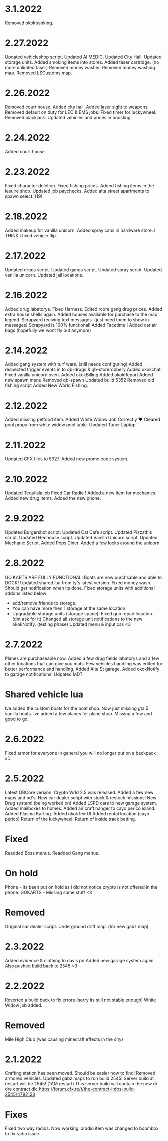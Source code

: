 # 3.1.2022
Removed okokbanking.

# 2.27.2022
Updated vehicleshop script.
Updated AI MEDIC.
Updated City Hall.
Updated storage units.
Added smoking items into stores.
Added taser cartridge. (no more unlimted taser)
Removed money washer.
Removed money washing map.
Removed LSCustoms map.

# 2.26.2022
Removed court house.
Added city hall.
Added laser sight to weapons.
Removed default on duty for LEO & EMS jobs.
Fixed timer for luckywheel.
Removed blackjack.
Updated vehicles and prices in boosting.

# 2.24.2022
Added court house.

# 2.23.2022
Fixed character deletion.
Fixed fishing prices.
Added fishing items in the lesuire shop.
Updated job paychecks.
Added alta street apartments to spawn select. (19)


# 2.18.2022
Added makeup for vanilla unicorn.
Added spray cans in hardware store.
I THINK i fixed vehicle flip.


# 2.17.2022
Updated drugs script.
Updated gangs script.
Updated spray script.
Updated vanilla unicorn.
Updated jail locations.

# 2.16.2022
Added drug labatorys.
Fixed Harness.
Edited rcore gang drug prices.
Added extra house shells again.
Added houses available for purchase to the map legend.
Scrapyard reciving text messages. (just need them to show in messages)
Scrapyard is 100% functional!
Added Facetime !
Added car air bags (hopefully we wont fly out anymore)

# 2.14.2022
Added gang system with turf wars. (still needs configuring) 
Added respected trigger events in to qb-drugs & qb-storerobbery
Added okokchat.
Fixed vanilla unicorn oven.
Added okokBilling
Added okokReport
Added new spawn menu
Removed qb-spawn
Updated build 5352
Removed old fishing script
Added New World Fishing.


# 2.12.2022
Added missing petfood item.
Added White Widow Job Correctly ♥
Cleared pool props from white widow pool table.
Updated Tuner Laptop

# 2.11.2022
Updated CFX files to 5327.
Added new promo code system.

# 2.10.2022
Updated Tequilala job
Fixed Car Radio !
Added a new item for mechanics.
Added new drug items.
Added the new phone.

# 2.9.2022
Updated Burgershot script.
Updated Cat Cafe script.
Updated Pizzathis script.
Updated Henhouse script.
Updated Vanilla Unicorn script.
Updated Mechanic Script.
Added Pops Diner.
Added a few locks around the unicorn.

# 2.8.2022
GO KARTS ARE FULLY FUNCTIONAL!
Boats are now purchsable and able to DOCK!
Updated shared lua from ty's latest version.
Fixed money wash. Should get notification when its done.
Fixed storage units with additional addons listed below
- add/remove friends to storage.
- You can have more then 1 storage at the same location.
- Upgradable storage units (storage space).
Fixed gun repair location. (dnt ask for it)
Changed all storage unit notifications to the new okokNotify. (testing phase)
Updated menu & input css <3

# 2.7.2022
Planes are purchaseable now.
Added a few drug fields labatorys and a few other locations that can give you mats.
Few vehicles handling was edited for better performance and handling.
Added Alta St garage.
Added okokNotify to garage notifications!
Udpated MDT

# Shared vehicle lua
Ive added the custom boats for the boat shop. Now just missing gta 5 vanilla boats.
Ive added a few planes for plane shop. Missing a few and good to go.

# 2.6.2022
Fixed armor for everyone in general you will no longer put on a backpack xD.

# 2.5.2022
Latest QBCore version.
Crypto Wrld 2.5 was released.
Added a few new maps and pd's.
New car dealer script with stock & restock missions!
New Drug system! (being worked on)
Added LSPD cars to new garage system.
Added mailboxes to homes.
Added air craft hanger to cayo perico island.
Added Plasma Karting.
Added okokTextUI
Added rental location (cayo perico)
Return of the luckywheel.
Return of inside track betting.

# Fixed
Readded Boss menus.
Readded Gang menus.

# On hold
Phone - Its been put on hold as i did not notice crypto is not offered in the phone.
GOKARTS - Missing some stuff <3

# Removed
Original car dealer script.
Underground drift map. (for new gabz map)

# 2.3.2022
Added evidence & clothing to davis pd
Added new garage system again
Also pushed build back to 2545 <3

# 2.2.2022
Reverted a build back to fix errors (sorry its still not stable enough)
White Widow job added.

# Removed
Mile High Club (was causing minecraft effects in the city)

# 2.1.2022
Crafting station has been moved. Should be easier now to find!
Removed armored vehicles.
Updated gabz maps to run build 2545!
Server build at restart will be 2545! (1AM restart)
This server build will contain the new dr dre contract dlc
https://forum.cfx.re/t/the-contract-infos-build-2545/4792123

# Fixes
Fixed two way radios. Now working.
xradio item was changed to boombox to fix radio issue.